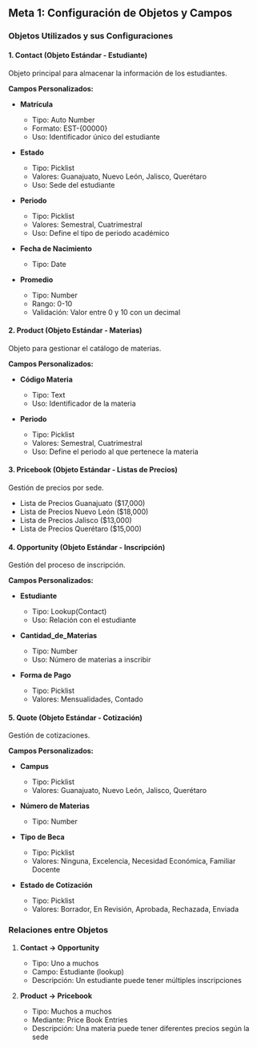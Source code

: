 ## Meta 1: Configuración de Objetos y Campos

### Objetos Utilizados y sus Configuraciones

#### 1. Contact (Objeto Estándar - Estudiante)
Objeto principal para almacenar la información de los estudiantes.

**Campos Personalizados:**
- **Matrícula**
  - Tipo: Auto Number
  - Formato: EST-{00000}
  - Uso: Identificador único del estudiante
  
- **Estado**
  - Tipo: Picklist
  - Valores: Guanajuato, Nuevo León, Jalisco, Querétaro
  - Uso: Sede del estudiante
  
- **Periodo**
  - Tipo: Picklist
  - Valores: Semestral, Cuatrimestral
  - Uso: Define el tipo de periodo académico

- **Fecha de Nacimiento**
  - Tipo: Date
  
- **Promedio**
  - Tipo: Number
  - Rango: 0-10
  - Validación: Valor entre 0 y 10 con un decimal

#### 2. Product (Objeto Estándar - Materias)
Objeto para gestionar el catálogo de materias.

**Campos Personalizados:**
- **Código Materia**
  - Tipo: Text
  - Uso: Identificador de la materia
  
- **Periodo**
  - Tipo: Picklist
  - Valores: Semestral, Cuatrimestral
  - Uso: Define el periodo al que pertenece la materia

#### 3. Pricebook (Objeto Estándar - Listas de Precios)
Gestión de precios por sede.
- Lista de Precios Guanajuato ($17,000)
- Lista de Precios Nuevo León ($18,000)
- Lista de Precios Jalisco ($13,000)
- Lista de Precios Querétaro ($15,000)

#### 4. Opportunity (Objeto Estándar - Inscripción)
Gestión del proceso de inscripción.

**Campos Personalizados:**
- **Estudiante**
  - Tipo: Lookup(Contact)
  - Uso: Relación con el estudiante
  
- **Cantidad_de_Materias**
  - Tipo: Number
  - Uso: Número de materias a inscribir
  
- **Forma de Pago**
  - Tipo: Picklist
  - Valores: Mensualidades, Contado

#### 5. Quote (Objeto Estándar - Cotización)
Gestión de cotizaciones.

**Campos Personalizados:**
- **Campus**
  - Tipo: Picklist
  - Valores: Guanajuato, Nuevo León, Jalisco, Querétaro
  
- **Número de Materias**
  - Tipo: Number
  
- **Tipo de Beca**
  - Tipo: Picklist
  - Valores: Ninguna, Excelencia, Necesidad Económica, Familiar Docente
  
- **Estado de Cotización**
  - Tipo: Picklist
  - Valores: Borrador, En Revisión, Aprobada, Rechazada, Enviada

### Relaciones entre Objetos

1. **Contact → Opportunity**
   - Tipo: Uno a muchos
   - Campo: Estudiante (lookup)
   - Descripción: Un estudiante puede tener múltiples inscripciones

2. **Product → Pricebook**
   - Tipo: Muchos a muchos
   - Mediante: Price Book Entries
   - Descripción: Una materia puede tener diferentes precios según la sede
